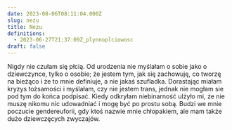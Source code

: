 ```yaml
---
date: 2023-08-06T08:11:04.000Z
slug: nezu
title: Nezu
definitions:
  - 2023-06-27T21:37:09Z_plynnoplciowosc
draft: false
---
```

Nigdy nie czułam się płcią. Od urodzenia nie myślałam o sobie jako o dziewczynce, tylko o osobie; że jestem tym, jak się zachowuję, co tworzę na bieżąco i że to mnie definiuje, a nie jakaś szufladka. Dorastając miałam kryzys tożsamości i myślałam, czy nie jestem trans, jednak nie mogłam sie pod tym do końca podpisać. Kiedy odkryłam niebinarność ulżyło mi, że nie muszę nikomu nic udowadniać i mogę być po prostu sobą. Budzi we mnie poczucie gendereuforii, gdy ktoś nazwie mnie chłopakiem, ale mam także dużo dziewczęcych zwyczajów.